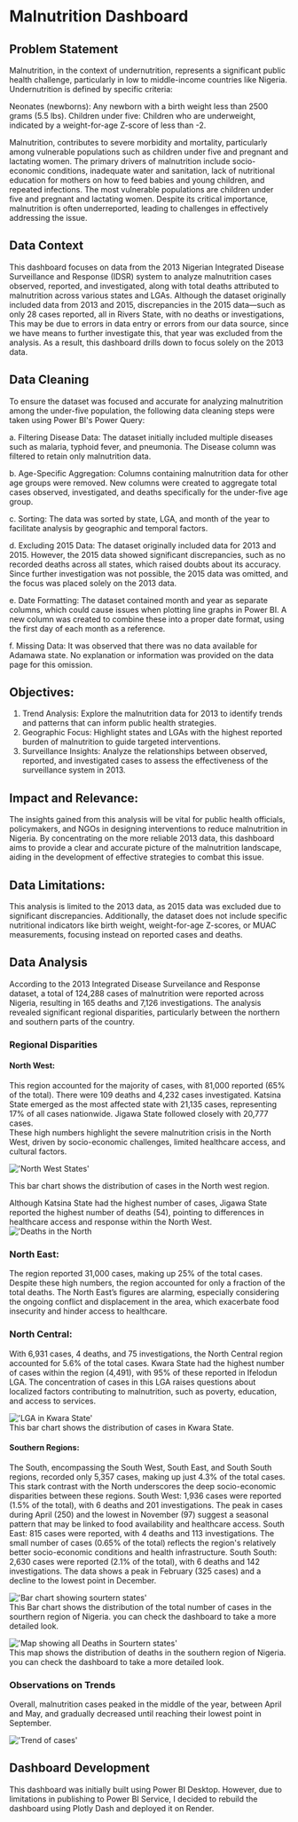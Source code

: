 # Malnutrition Dashboard 

## Problem Statement
Malnutrition, in the context of undernutrition, represents a significant public health challenge, particularly in low to middle-income countries like Nigeria. Undernutrition is defined by specific criteria:

Neonates (newborns): Any newborn with a birth weight less than 2500 grams (5.5 lbs).
Children under five:
Children who are underweight, indicated by a weight-for-age Z-score of less than -2.

Malnutrition, contributes to severe morbidity and mortality, particularly among vulnerable populations such as children under five and pregnant and lactating women. The primary drivers of malnutrition include socio-economic conditions, inadequate water and sanitation, lack of nutritional education for mothers on how to feed babies and young children, and repeated infections. The most vulnerable populations are children under five and pregnant and lactating women.
Despite its critical importance, malnutrition is often underreported, leading to challenges in effectively addressing the issue.

## Data Context 

This dashboard focuses on data from the 2013 Nigerian Integrated Disease Surveillance and Response (IDSR) system to analyze malnutrition cases observed, reported, and investigated, along with total deaths attributed to malnutrition across various states and LGAs. Although the dataset originally included data from 2013 and 2015, discrepancies in the 2015 data—such as only 28 cases reported, all in Rivers State, with no deaths or investigations, This may be due to errors in data entry or errors from our data source, since we have means to further investigate this, that year was excluded from the analysis. As a result, this dashboard drills down to focus solely on the 2013 data.

## Data Cleaning
To ensure the dataset was focused and accurate for analyzing malnutrition among the under-five population, the following data cleaning steps were taken using Power BI's Power Query:

a. Filtering Disease Data: The dataset initially included multiple diseases such as malaria, typhoid fever, and pneumonia. The Disease column was filtered to retain only malnutrition data.

b. Age-Specific Aggregation: Columns containing malnutrition data for other age groups were removed. New columns were created to aggregate total cases observed, investigated, and deaths specifically for the under-five age group.

c. Sorting: The data was sorted by state, LGA, and month of the year to facilitate analysis by geographic and temporal factors.

d. Excluding 2015 Data: The dataset originally included data for 2013 and 2015. However, the 2015 data showed significant discrepancies, such as no recorded deaths across all states, which raised doubts about its accuracy. Since further investigation was not possible, the 2015 data was omitted, and the focus was placed solely on the 2013 data.

e. Date Formatting: The dataset contained month and year as separate columns, which could cause issues when plotting line graphs in Power BI. A new column was created to combine these into a proper date format, using the first day of each month as a reference.

f. Missing Data: It was observed that there was no data available for Adamawa state. No explanation or information was provided on the data page for this omission.

## Objectives:
1. Trend Analysis: Explore the malnutrition data for 2013 to identify trends and patterns that can inform public health strategies.
2. Geographic Focus: Highlight states and LGAs with the highest reported burden of malnutrition to guide targeted interventions.
3. Surveillance Insights: Analyze the relationships between observed, reported, and investigated cases to assess the effectiveness of the surveillance system in 2013.

## Impact and Relevance:
The insights gained from this analysis will be vital for public health officials, policymakers, and NGOs in designing interventions to reduce malnutrition in Nigeria. By concentrating on the more reliable 2013 data, this dashboard aims to provide a clear and accurate picture of the malnutrition landscape, aiding in the development of effective strategies to combat this issue.

## Data Limitations:
This analysis is limited to the 2013 data, as 2015 data was excluded due to significant discrepancies. Additionally, the dataset does not include specific nutritional indicators like birth weight, weight-for-age Z-scores, or MUAC measurements, focusing instead on reported cases and deaths.

## Data Analysis
According to the 2013 Integrated Disease Surveilance and Response dataset, a total of 124,288 cases of malnutrition were reported across Nigeria, resulting in 165 deaths and 7,126 investigations. The analysis revealed significant regional disparities, particularly between the northern and southern parts of the country.

### Regional Disparities

#### North West:

This region accounted for the majority of cases, with 81,000 reported (65% of the total). There were 109 deaths and 4,232 cases investigated.
Katsina State emerged as the most affected state with 21,135 cases, representing 17% of all cases nationwide. Jigawa State followed closely with 20,777 cases.  
These high numbers highlight the severe malnutrition crisis in the North West, driven by socio-economic challenges, limited healthcare access, and cultural factors.  
  
!['North West States'](./assets/images/northern%20states.jpg)  

This bar chart shows the distribution of cases in the North west region. 

Although Katsina State had the highest number of cases, Jigawa State reported the highest number of deaths (54), pointing to differences in healthcare access and response within the North West.  
!['Deaths in the North](./assets/images/deaths.jpg)  

### North East:

The region reported 31,000 cases, making up 25% of the total cases. Despite these high numbers, the region accounted for only a fraction of the total deaths.
The North East’s figures are alarming, especially considering the ongoing conflict and displacement in the area, which exacerbate food insecurity and hinder access to healthcare.

### North Central:

With 6,931 cases, 4 deaths, and 75 investigations, the North Central region accounted for 5.6% of the total cases.
Kwara State had the highest number of cases within the region (4,491), with 95% of these reported in Ifelodun LGA. The concentration of cases in this LGA raises questions about localized factors contributing to malnutrition, such as poverty, education, and access to services.
  
!['LGA in Kwara State'](./assets/images/kawara.jpg)  
This bar chart shows the distribution of cases in Kwara State. 


#### Southern Regions:

The South, encompassing the South West, South East, and South South regions, recorded only 5,357 cases, making up just 4.3% of the total cases. This stark contrast with the North underscores the deep socio-economic disparities between these regions.
South West:
1,936 cases were reported (1.5% of the total), with 6 deaths and 201 investigations.
The peak in cases during April (250) and the lowest in November (97) suggest a seasonal pattern that may be linked to food availability and healthcare access.
South East:
815 cases were reported, with 4 deaths and 113 investigations. The small number of cases (0.65% of the total) reflects the region's relatively better socio-economic conditions and health infrastructure.
South South:
2,630 cases were reported (2.1% of the total), with 6 deaths and 142 investigations. The data shows a peak in February (325 cases) and a decline to the lowest point in December.

!['Bar chart showing sourtern states'](./assets/images/South%20South.jpg)  
This Bar chart shows the distribution of the total number of cases in the sourthern region of Nigeria. you can check the dashboard to take a more detailed look. 

!['Map showing all Deaths in Sourtern states'](./assets/images/mapsouth.jpg)  
This map shows the distribution of deaths in the southern region of Nigeria. you can check the dashboard to take a more detailed look. 


### Observations on Trends
Overall, malnutrition cases peaked in the middle of the year, between April and May, and gradually decreased until reaching their lowest point in September.

!['Trend of cases'](./assets/images/line.jpg)

## Dashboard Development
This dashboard was initially built using Power BI Desktop. However, due to limitations in publishing to Power BI Service, I decided to rebuild the dashboard using Plotly Dash and deployed it on Render.